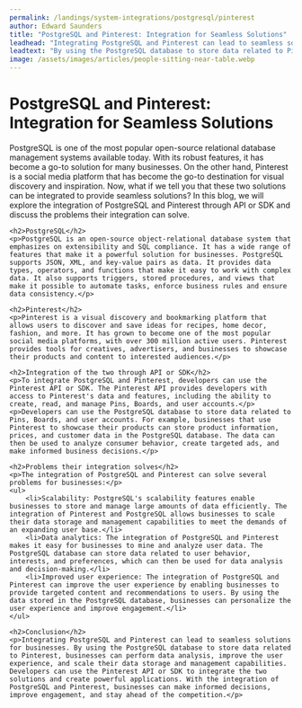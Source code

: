 ```yaml
---
permalink: /landings/system-integrations/postgresql/pinterest
author: Edward Saunders
title: "PostgreSQL and Pinterest: Integration for Seamless Solutions"
leadhead: "Integrating PostgreSQL and Pinterest can lead to seamless solutions for businesses"
leadtext: "By using the PostgreSQL database to store data related to Pinterest, businesses can perform data analysis, improve the user experience, and scale their data storage and management capabilities. Developers can use the Pinterest API or SDK to integrate the two solutions and create powerful applications. With the integration of PostgreSQL and Pinterest, businesses can make informed decisions, improve engagement, and stay ahead of the competition."
image: /assets/images/articles/people-sitting-near-table.webp
---
```

<div class="arttext">	<h1>PostgreSQL and Pinterest: Integration for Seamless Solutions</h1>
	<p>PostgreSQL is one of the most popular open-source relational database management systems available today. With its robust features, it has become a go-to solution for many businesses. On the other hand, Pinterest is a social media platform that has become the go-to destination for visual discovery and inspiration. Now, what if we tell you that these two solutions can be integrated to provide seamless solutions? In this blog, we will explore the integration of PostgreSQL and Pinterest through API or SDK and discuss the problems their integration can solve.</p>

	<h2>PostgreSQL</h2>
	<p>PostgreSQL is an open-source object-relational database system that emphasizes on extensibility and SQL compliance. It has a wide range of features that make it a powerful solution for businesses. PostgreSQL supports JSON, XML, and key-value pairs as data. It provides data types, operators, and functions that make it easy to work with complex data. It also supports triggers, stored procedures, and views that make it possible to automate tasks, enforce business rules and ensure data consistency.</p>

	<h2>Pinterest</h2>
	<p>Pinterest is a visual discovery and bookmarking platform that allows users to discover and save ideas for recipes, home decor, fashion, and more. It has grown to become one of the most popular social media platforms, with over 300 million active users. Pinterest provides tools for creatives, advertisers, and businesses to showcase their products and content to interested audiences.</p>

	<h2>Integration of the two through API or SDK</h2>
	<p>To integrate PostgreSQL and Pinterest, developers can use the Pinterest API or SDK. The Pinterest API provides developers with access to Pinterest's data and features, including the ability to create, read, and manage Pins, Boards, and user accounts.</p>
	<p>Developers can use the PostgreSQL database to store data related to Pins, Boards, and user accounts. For example, businesses that use Pinterest to showcase their products can store product information, prices, and customer data in the PostgreSQL database. The data can then be used to analyze consumer behavior, create targeted ads, and make informed business decisions.</p>

	<h2>Problems their integration solves</h2>
	<p>The integration of PostgreSQL and Pinterest can solve several problems for businesses:</p>
	<ul>
		<li>Scalability: PostgreSQL's scalability features enable businesses to store and manage large amounts of data efficiently. The integration of Pinterest and PostgreSQL allows businesses to scale their data storage and management capabilities to meet the demands of an expanding user base.</li>
		<li>Data analytics: The integration of PostgreSQL and Pinterest makes it easy for businesses to mine and analyze user data. The PostgreSQL database can store data related to user behavior, interests, and preferences, which can then be used for data analysis and decision-making.</li>
		<li>Improved user experience: The integration of PostgreSQL and Pinterest can improve the user experience by enabling businesses to provide targeted content and recommendations to users. By using the data stored in the PostgreSQL database, businesses can personalize the user experience and improve engagement.</li>
	</ul>

	<h2>Conclusion</h2>
	<p>Integrating PostgreSQL and Pinterest can lead to seamless solutions for businesses. By using the PostgreSQL database to store data related to Pinterest, businesses can perform data analysis, improve the user experience, and scale their data storage and management capabilities. Developers can use the Pinterest API or SDK to integrate the two solutions and create powerful applications. With the integration of PostgreSQL and Pinterest, businesses can make informed decisions, improve engagement, and stay ahead of the competition.</p>
</div>